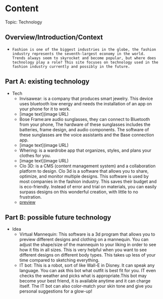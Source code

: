 # Content
Topic: Technology

## Overview/Introduction/Context
*     Fashion is one of the biggest industries in the globe, the fashion industry represents the seventh-largest economy in the world. Trends always seem to skyrocket and become popular, but where does technology play a role? This site focuses on technology used in the fashion industry currently and possibly in the future.


## Part A: existing technology
* Tech
  * Invisawear: is a company that produces smart jewelry. This device uses bluetooth low energy and needs the installation of an app on your phone for it to work.
  * [image text](image URL)
  * Bose Frame:are audio sunglasses, they can connect to Bluetooth from your phone, The hardware of these sunglasses includes the batteries, frame design, and audio components. The software of these sunglasses are the voice assistants and the Base connection app.
  * [image text](image URL)
  * Whering: is a wardrobe app that organizes, styles, and plans your clothes for you.
  * [image text](image URL)
  * Clo 3D: is a CMS (content management system) and a collaboration platform to design. Clo 3d is a software that allows you to share, optimize, and monitor multiple designs. This software is used by most companies in the fashion industry. This saves their budget and is eco-friendly. Instead of error and trial on materials, you can easily surpass designs on this wonderful creation, with little to no frustration.
  * [preview](https://mir-s3-cdn-cf.behance.net/project_modules/fs/cda620111774813.60086e659a991.png)

## Part B: possible future technology
* Idea
  * Virtual Mannequin: This software is a 3d program that allows you to preview different designs and clothing on a mannequin. You can adjust the shape/size of the mannequin to your liking in order to see how it fits in all sizes. This is very helpful when you want to see different designs on different body types. This takes up less of your time compared to sketching everything.
  * IT bot: This is a robot, sort of like Wall-E in Disney. It can speak any language. You can ask this bot what outfit is best fit for you. IT even checks the weather and picks what is appropriate.This bot may become your best friend, it is available anytime and it can charge itself. The IT bot can also color-match your skin tone and give you personal suggestions for a glow-up!


